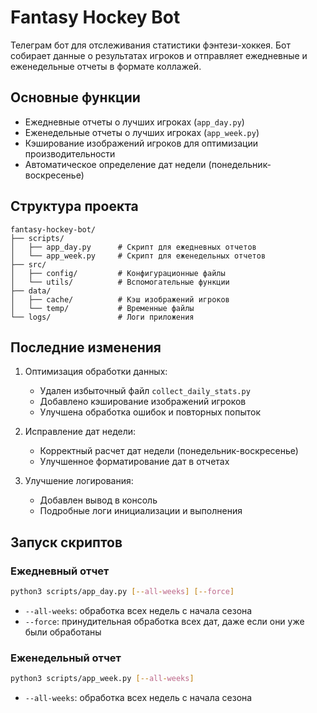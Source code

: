 # Fantasy Hockey Bot

Телеграм бот для отслеживания статистики фэнтези-хоккея. Бот собирает данные о результатах игроков и отправляет ежедневные и еженедельные отчеты в формате коллажей.

## Основные функции

- Ежедневные отчеты о лучших игроках (`app_day.py`)
- Еженедельные отчеты о лучших игроках (`app_week.py`)
- Кэширование изображений игроков для оптимизации производительности
- Автоматическое определение дат недели (понедельник-воскресенье)

## Структура проекта

```
fantasy-hockey-bot/
├── scripts/
│   ├── app_day.py      # Скрипт для ежедневных отчетов
│   └── app_week.py     # Скрипт для еженедельных отчетов
├── src/
│   ├── config/         # Конфигурационные файлы
│   └── utils/          # Вспомогательные функции
├── data/
│   ├── cache/          # Кэш изображений игроков
│   └── temp/           # Временные файлы
└── logs/               # Логи приложения
```

## Последние изменения

1. Оптимизация обработки данных:
   - Удален избыточный файл `collect_daily_stats.py`
   - Добавлено кэширование изображений игроков
   - Улучшена обработка ошибок и повторных попыток

2. Исправление дат недели:
   - Корректный расчет дат недели (понедельник-воскресенье)
   - Улучшенное форматирование дат в отчетах

3. Улучшение логирования:
   - Добавлен вывод в консоль
   - Подробные логи инициализации и выполнения

## Запуск скриптов

### Ежедневный отчет
```bash
python3 scripts/app_day.py [--all-weeks] [--force]
```
- `--all-weeks`: обработка всех недель с начала сезона
- `--force`: принудительная обработка всех дат, даже если они уже были обработаны

### Еженедельный отчет
```bash
python3 scripts/app_week.py [--all-weeks]
```
- `--all-weeks`: обработка всех недель с начала сезона
